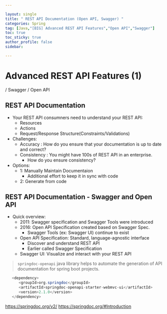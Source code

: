 ```yaml
---

layout: single
title: " REST API Documentation (Open API, Swagger) "
categories: Spring
tag: [Java,"[BIG] Advanced REST API Features","Open API","Swagger"]
toc: true
toc_sticky: true
author_profile: false
sidebar:

---
```

# Advanced REST API Features (1)

/ Swagger / Open API

## REST API Documentation
- Your REST API consumners need to understand your REST API:
	- Resources
	- Actions
	- Request/Response Structure(Constraints/Validations)
- Challenges:
	- Accuracy : How do you ensure that your documentation is up to date and correct?
	- Consistency : You might have 100s of REST API in an enterprise.
		- How do you ensure consistency?
- Options:
	- 1: Manually Maintain Documentaion
		- Additional effort to keep it in sync with code
	- 2: Generate from code

## REST API Documentation - Swagger and Open API
- Quick overview:
	- 2011: Swagger specification and Swagger Tools were introduced
	- 2016: Open API Specification created based on Swagger Spec.
		- Swagger Tools (ex: Swagger UI) continue to exist
	- Open API Specification: Standard, language-agnostic interface
		- Discover and understand REST API
		- Earlier called Swagger Specification
	- Swagger UI: Visualize and interact with your REST API

>`springdoc-openapi` java library helps to automate the generation of API documentation for spring boot projects. 

```java
   <dependency>
      <groupId>org.springdoc</groupId>
      <artifactId>springdoc-openapi-starter-webmvc-ui</artifactId>
      <version>2.1.0</version>
   </dependency>

```

https://springdoc.org/v2/
https://springdoc.org/#Introduction